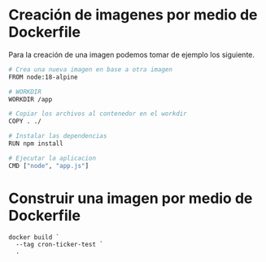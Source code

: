 # Creación de imagenes por medio de Dockerfile

Para la creación de una imagen podemos tomar de ejemplo los siguiente.

```bash
# Crea una nueva imagen en base a otra imagen
FROM node:18-alpine

# WORKDIR
WORKDIR /app

# Copiar los archivos al contenedor en el workdir
COPY . ./

# Instalar las dependencias
RUN npm install

# Ejecutar la aplicacion
CMD ["node", "app.js"]
```

# Construir una imagen por medio de Dockerfile

```shell
docker build `
  --tag cron-ticker-test `
  .
```